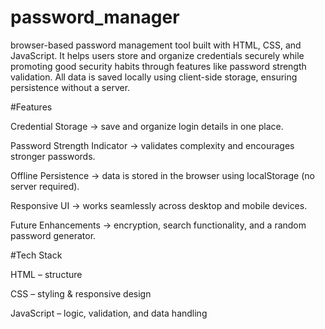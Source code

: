 # password_manager
browser-based password management tool built with HTML, CSS, and JavaScript. It helps users store and organize credentials securely while promoting good security habits through features like password strength validation. All data is saved locally using client-side storage, ensuring persistence without a server.

#Features

Credential Storage → save and organize login details in one place.

Password Strength Indicator → validates complexity and encourages stronger passwords.

Offline Persistence → data is stored in the browser using localStorage (no server required).

Responsive UI → works seamlessly across desktop and mobile devices.

Future Enhancements → encryption, search functionality, and a random password generator.


#Tech Stack

HTML – structure

CSS – styling & responsive design

JavaScript – logic, validation, and data handling
